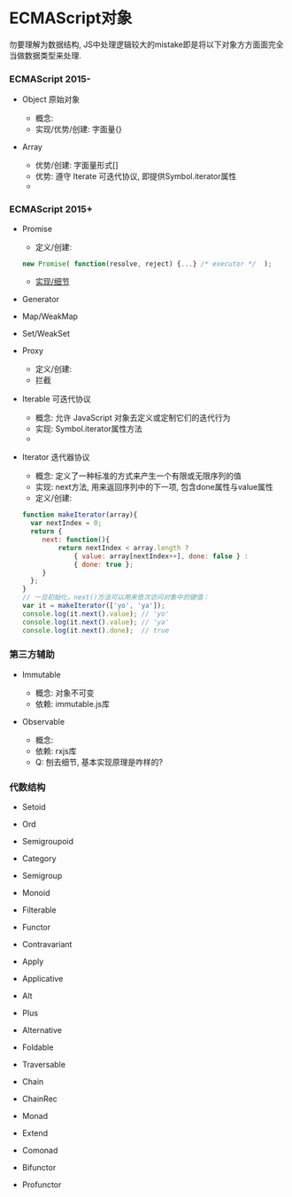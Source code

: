 # ECMAScript对象

勿要理解为数据结构, JS中处理逻辑较大的mistake即是将以下对象方方面面完全当做数据类型来处理.

### ECMAScript 2015-

- Object 原始对象
  - 概念:
  - 实现/优势/创建: 字面量{}

- Array
  - 优势/创建: 字面量形式[]
  - 优势: 遵守 Iterate 可迭代协议, 即提供Symbol.iterator属性
  -

### ECMAScript 2015+

- Promise
  - 定义/创建:
  ```js
  new Promise( function(resolve, reject) {...} /* executor */  );
  ```
  - [实现/细节](Promise实现.md)

- Generator

- Map/WeakMap

- Set/WeakSet

- Proxy
  - 定义/创建:
  - 拦截

- Iterable 可迭代协议
  - 概念: 允许 JavaScript 对象去定义或定制它们的迭代行为
  - 实现: Symbol.iterator属性方法
  -

- Iterator 迭代器协议
  - 概念: 定义了一种标准的方式来产生一个有限或无限序列的值
  - 实现: next方法, 用来返回序列中的下一项, 包含done属性与value属性
  - 定义/创建:
  ```js
  function makeIterator(array){
    var nextIndex = 0;
    return {
       next: function(){
           return nextIndex < array.length ?
               { value: array[nextIndex++], done: false } :
               { done: true };
       }
    };
  }
  // 一旦初始化，next()方法可以用来依次访问对象中的键值：
  var it = makeIterator(['yo', 'ya']);
  console.log(it.next().value); // 'yo'
  console.log(it.next().value); // 'ya'
  console.log(it.next().done);  // true
  ```

### 第三方辅助

- Immutable
  - 概念: 对象不可变
  - 依赖: immutable.js库

- Observable
  - 概念:
  - 依赖: rxjs库
  - Q: 刨去细节, 基本实现原理是咋样的?

### 代数结构

- Setoid

- Ord

- Semigroupoid

- Category

- Semigroup

- Monoid

- Filterable

- Functor

- Contravariant

- Apply

- Applicative

- Alt

- Plus

- Alternative

- Foldable

- Traversable

- Chain

- ChainRec

- Monad

- Extend

- Comonad

- Bifunctor

- Profunctor
